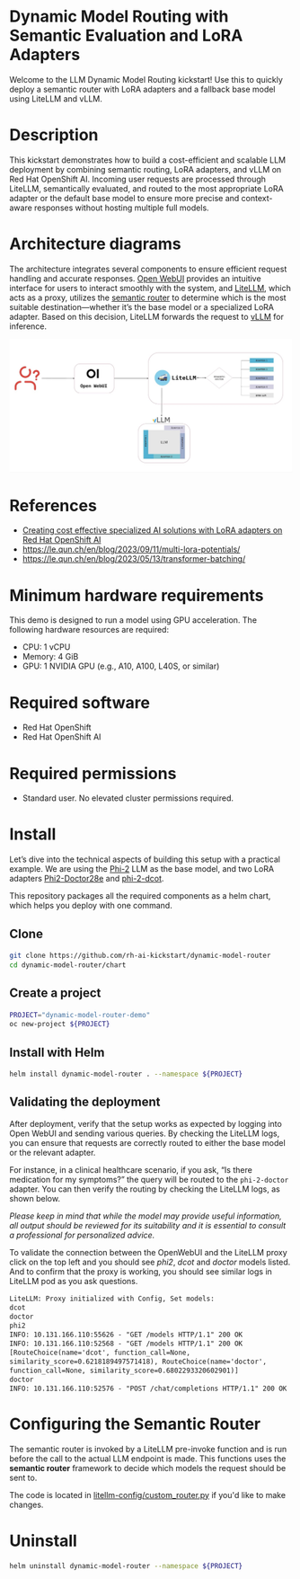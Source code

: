 
# Dynamic Model Routing with Semantic Evaluation and LoRA Adapters
Welcome to the LLM Dynamic Model Routing kickstart! Use this to quickly deploy a semantic router with LoRA adapters and a fallback base model using LiteLLM and vLLM.

# Description
This kickstart demonstrates how to build a cost-efficient and scalable LLM deployment by combining semantic routing, LoRA adapters, and vLLM on Red Hat OpenShift AI. Incoming user requests are processed through LiteLLM, semantically evaluated, and routed to the most appropriate LoRA adapter or the default base model to ensure more precise and context-aware responses without hosting multiple full models.

# Architecture diagrams
The architecture integrates several components to ensure efficient request handling and accurate responses. [Open WebUI](https://openwebui.com/) provides an intuitive interface for users to interact smoothly with the system, and [LiteLLM](https://www.litellm.ai/), which acts as a proxy, utilizes the [semantic router](https://github.com/aurelio-labs/semantic-router) to determine which is the most suitable destination—whether it’s the base model or a specialized LoRA adapter. Based on this decision, LiteLLM forwards the request to [vLLM](https://github.com/vllm-project/vllm) for inference.

![vllm_lora_litellm.jpg](./images/vllm_lora_litellm.jpg)

# References
* [Creating cost effective specialized AI solutions with LoRA adapters on Red Hat OpenShift AI
](https://www.redhat.com/en/blog/creating-cost-effective-specialized-ai-solutions-lora-adapters-red-hat-openshift-ai)
* https://le.qun.ch/en/blog/2023/09/11/multi-lora-potentials/
* https://le.qun.ch/en/blog/2023/05/13/transformer-batching/

# Minimum hardware requirements
This demo is designed to run a model using GPU acceleration. The following hardware resources are required:
- CPU: 1 vCPU
- Memory: 4 GiB
- GPU: 1 NVIDIA GPU (e.g., A10, A100, L40S, or similar)
  
# Required software
- Red Hat OpenShift
- Red Hat OpenShift AI

# Required permissions
- Standard user. No elevated cluster permissions required.

# Install
Let’s dive into the technical aspects of building this setup with a practical example. We are using the [Phi-2](https://huggingface.co/microsoft/phi-2) LLM as the base model, and two LoRA adapters [Phi2-Doctor28e](https://huggingface.co/petualang/Phi2-Doctor28e/tree/main) and [phi-2-dcot](https://huggingface.co/haritzpuerto/phi-2-dcot).

This repository packages all the required components as a helm chart, which helps you deploy with one command.

## Clone
```bash
git clone https://github.com/rh-ai-kickstart/dynamic-model-router
cd dynamic-model-router/chart
```

## Create a project
```bash
PROJECT="dynamic-model-router-demo"
oc new-project ${PROJECT}
```

## Install with Helm
```bash
helm install dynamic-model-router . --namespace ${PROJECT}
```

## Validating the deployment
After deployment, verify that the setup works as expected by logging into Open WebUI and sending various queries. By checking the LiteLLM logs, you can ensure that requests are correctly routed to either the base model or the relevant adapter.

For instance, in a clinical healthcare scenario, if you ask, “Is there medication for my symptoms?” the query will be routed to the `phi-2-doctor` adapter. You can then verify the routing by checking the LiteLLM logs, as shown below.

_Please keep in mind that while the model may provide useful information, all output should be reviewed for its suitability and it is essential to consult a professional for personalized advice._

To validate the connection between the OpenWebUI and the LiteLLM proxy click on the top left and you should see _phi2_, _dcot_ and _doctor_ models listed. And to confirm that the proxy is working, you should see similar logs in LiteLLM pod as you ask questions.

```
LiteLLM: Proxy initialized with Config, Set models:
dcot
doctor
phi2
INFO: 10.131.166.110:55626 - "GET /models HTTP/1.1" 200 OK
INFO: 10.131.166.110:52568 - "GET /models HTTP/1.1" 200 OK
[RouteChoice(name='dcot', function_call=None, similarity_score=0.6218189497571418), RouteChoice(name='doctor', function_call=None, similarity_score=0.6802293320602901)]
doctor
INFO: 10.131.166.110:52576 - "POST /chat/completions HTTP/1.1" 200 OK
```

# Configuring the Semantic Router

The semantic router is invoked by a LiteLLM pre-invoke function and is run before the call to the actual LLM endpoint is made. This functions uses the **semantic router** framework to decide which models the request should be sent to.

The code is located in [litellm-config/custom_router.py](chart/litellm-configs/custom_router.py) if you'd like to make changes.

# Uninstall
```bash
helm uninstall dynamic-model-router --namespace ${PROJECT} 
```